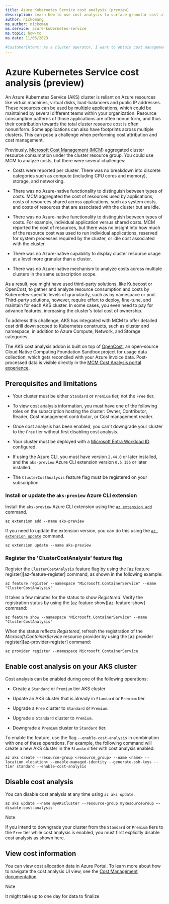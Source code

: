 ```yaml
---
title: Azure Kubernetes Service cost analysis (preview)
description: Learn how to use cost analysis to surface granular cost allocation data for your Azure Kubernetes Service (AKS) cluster.
author: nickomang
ms.author: nickoman
ms.service: azure-kubernetes-service
ms.topic: how-to
ms.date: 11/06/2023

#CustomerIntent: As a cluster operator, I want to obtain cost management information, perform cost attribution, and improve my cluster footprint
---
```


# Azure Kubernetes Service cost analysis (preview)

An Azure Kubernetes Service (AKS) cluster is reliant on Azure resources like virtual machines, virtual disks, load-balancers and public IP addresses. These resources can be used by multiple applications, which could be maintained by several different teams within your organization. Resource consumption patterns of those applications are often nonuniform, and thus their contribution towards the total cluster resource cost is often nonuniform. Some applications can also have footprints across multiple clusters. This can pose a challenge when performing cost attribution and cost management.

Previously, [Microsoft Cost Management (MCM)](../cost-management-billing/cost-management-billing-overview.md) aggregated cluster resource consumption under the cluster resource group. You could use MCM to analyze costs, but there were several challenges:

* Costs were reported per cluster. There was no breakdown into discrete categories such as compute (including CPU cores and memory), storage, and networking.

* There was no Azure-native functionality to distinguish between types of costs. MCM aggregated the cost of resources used by applications, costs of resources shared across applications, such as system costs, and costs of resources that are associated with the cluster but are idle.

* There was no Azure-native functionality to distinguish between types of costs. For example, individual application versus shared costs. MCM reported the cost of resources, but there was no insight into how much of the resource cost was used to run individual applications, reserved for system processes required by the cluster, or idle cost associated with the cluster.

* There was no Azure-native capability to display cluster resource usage at a level more granular than a cluster.

* There was no Azure-native mechanism to analyze costs across multiple clusters in the same subscription scope.

As a result, you might have used third-party solutions, like Kubecost or OpenCost, to gather and analyze resource consumption and costs by Kubernetes-specific levels of granularity, such as by namespace or pod. Third-party solutions, however, require effort to deploy, fine-tune, and maintain for each AKS cluster. In some cases, you even need to pay for advance features, increasing the cluster's total cost of ownership.

To address this challenge, AKS has integrated with MCM to offer detailed cost drill down scoped to Kubernetes constructs, such as cluster and namespace, in addition to Azure Compute, Network, and Storage categories.

The AKS cost analysis addon is built on top of [OpenCost](https://www.opencost.io/), an open-source Cloud Native Computing Foundation Sandbox project for usage data collection, which gets reconciled with your Azure invoice data. Post-processed data is visible directly in the [MCM Cost Analysis portal experience](/azure/cost-management-billing/costs/quick-acm-cost-analysis).

## Prerequisites and limitations

* Your cluster must be either `Standard` or `Premium` tier, not the `Free` tier.

* To view cost analysis information, you must have one of the following roles on the subscription hosting the cluster: Owner, Contributor, Reader, Cost management contributor, or Cost management reader.

* Once cost analysis has been enabled, you can't downgrade your cluster to the `Free` tier without first disabling cost analysis.

* Your cluster must be deployed with a [Microsoft Entra Workload ID](./workload-identity-overview.md) configured.

* If using the Azure CLI, you must have version `2.44.0` or later installed, and the `aks-preview` Azure CLI extension version `0.5.155` or later installed.

* The `ClusterCostAnalysis` feature flag must be registered on your subscription.

### Install or update the `aks-preview` Azure CLI extension

Install the `aks-preview` Azure CLI extension using the [`az extension add`][az-extension-add] command.

```azurecli-interactive
az extension add --name aks-preview
```

If you need to update the extension version, you can do this using the [`az extension update`][az-extension-update] command.

```azurecli-interactive
az extension update --name aks-preview
```

### Register the 'ClusterCostAnalysis' feature flag

Register the `ClusterCostAnalysis` feature flag by using the [az feature register][az-feature-register] command, as shown in the following example:

```azurecli-interactive
az feature register --namespace "Microsoft.ContainerService" --name "ClusterCostAnalysis"
```

It takes a few minutes for the status to show *Registered*. Verify the registration status by using the [az feature show][az-feature-show] command:

```azurecli-interactive
az feature show --namespace "Microsoft.ContainerService" --name "ClusterCostAnalysis"
```

When the status reflects *Registered*, refresh the registration of the *Microsoft.ContainerService* resource provider by using the [az provider register][az-provider-register] command:

```azurecli-interactive
az provider register --namespace Microsoft.ContainerService
```

## Enable cost analysis on your AKS cluster

Cost analysis can be enabled during one of the following operations:

* Create a `Standard` or `Premium` tier AKS cluster

* Update an AKS cluster that is already in `Standard` or `Premium` tier.

* Upgrade a `Free` cluster to `Standard` or `Premium`.

* Upgrade a `Standard` cluster to `Premium`.

* Downgrade a `Premium` cluster to `Standard` tier.

To enable the feature, use the flag `--enable-cost-analysis` in combination with one of these operations. For example, the following command will create a new AKS cluster in the `Standard` tier with cost analysis enabled:

```azurecli-interactive
az aks create --resource-group <resource_group> --name <name> --location <location> --enable-managed-identity --generate-ssh-keys --tier standard --enable-cost-analysis
```

## Disable cost analysis

You can disable cost analysis at any time using `az aks update`.

```azurecli-interactive
az aks update --name myAKSCluster --resource-group myResourceGroup –-disable-cost-analysis
```

> [!NOTE]
> If you intend to downgrade your cluster from the `Standard` or `Premium` tiers to the `Free` tier while cost analysis is enabled, you must first explicitly disable cost analysis as shown here.

## View cost information

You can view cost allocation data in Azure Portal. To learn more about how to navigate the cost analysis UI view, see the [Cost Management documentation](/azure/cost-management-billing/costs/).

> [!NOTE]
> It might take up to one day for data to finalize

<!-- LINKS -->
[az-extension-add]: /cli/azure/extension#az-extension-add
[az-extension-update]: /cli/azure/extension#az-extension-update